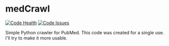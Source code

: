 # medCrawl
[![Code Health](https://landscape.io/github/fbidu/medCrawl/master/landscape.svg?style=flat)](https://landscape.io/github/fbidu/medCrawl/master)
[![Code Issues](https://www.quantifiedcode.com/api/v1/project/15d168a06ef64d11a87c356456d8f213/badge.svg)](https://www.quantifiedcode.com/app/project/15d168a06ef64d11a87c356456d8f213)

Simple Python crawler for PubMed. This code was created for a single use. I'll try to make it more usable.
